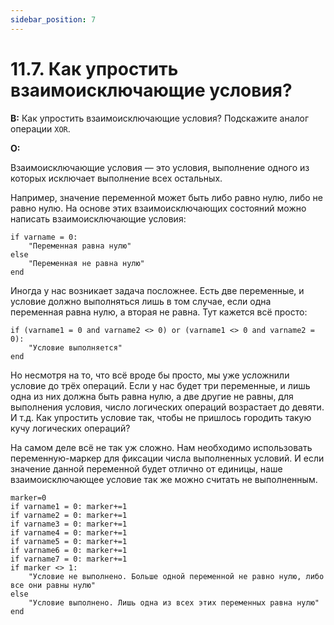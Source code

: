 ```yaml
---
sidebar_position: 7
---
```


# 11.7. Как упростить взаимоисключающие условия?
<!-- [:faq_11_07] -->

**В:** Как упростить взаимоисключающие условия?
	Подскажите аналог операции `XOR`.

**О:**

Взаимоисключающие условия — это условия, выполнение одного из которых исключает выполнение всех остальных.

Например, значение переменной может быть либо равно нулю, либо не равно нулю. На основе этих взаимоисключающих состояний можно написать взаимоисключающие условия:

```qsp
if varname = 0:
	"Переменная равна нулю"
else
	"Переменная не равна нулю"
end
```

Иногда у нас возникает задача посложнее. Есть две переменные, и условие должно выполняться лишь в том случае, если одна переменная равна нулю, а вторая не равна. Тут кажется всё просто:

```qsp
if (varname1 = 0 and varname2 <> 0) or (varname1 <> 0 and varname2 = 0):
	"Условие выполняется"
end
```

Но несмотря на то, что всё вроде бы просто, мы уже усложнили условие до трёх операций. Если у нас будет три переменные, и лишь одна из них должна быть равна нулю, а две другие не равны, для выполнения условия, число логических операций возрастает до девяти. И т.д. Как упростить условие так, чтобы не пришлось городить такую кучу логических операций?

На самом деле всё не так уж сложно. Нам необходимо использовать переменную-маркер для фиксации числа выполненных условий. И если значение данной переменной будет отлично от единицы, наше взаимоисключающее условие так же можно считать не выполненным.

```qsp
marker=0
if varname1 = 0: marker+=1
if varname2 = 0: marker+=1
if varname3 = 0: marker+=1
if varname4 = 0: marker+=1
if varname5 = 0: marker+=1
if varname6 = 0: marker+=1
if varname7 = 0: marker+=1
if marker <> 1:
	"Условие не выполнено. Больше одной переменной не равно нулю, либо все они равны нулю"
else
	"Условие выполнено. Лишь одна из всех этих переменных равна нулю"
end
```
